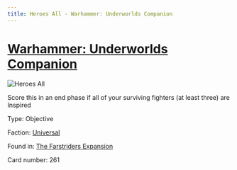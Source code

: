 ```yaml
---
title: Heroes All - Warhammer: Underworlds Companion
---
```


# [Warhammer: Underworlds Companion](https://guidokessels.github.io/wh-underworlds)

  

![Heroes All](https://warhammerunderworlds.com/wp-content/uploads/sites/6/2018/03/261_ENG.png)

Score this in an end phase if all of your surviving fighters (at least three) are Inspired

Type: Objective

Faction: [Universal](https://guidokessels.github.io/wh-underworlds/factions/universal)

Found in: [The Farstriders Expansion](https://guidokessels.github.io/wh-underworlds/locations/the-farstriders-expansion)

Card number: 261
